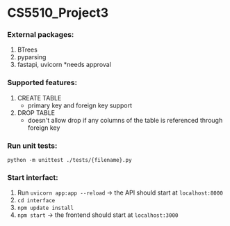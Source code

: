 # CS5510_Project3

### External packages:

1. BTrees
2. pyparsing
3. fastapi, uvicorn \*needs approval

### Supported features:

1. CREATE TABLE
   - primary key and foreign key support
2. DROP TABLE
   - doesn't allow drop if any columns of the table is referenced through foreign key

### Run unit tests:

`python -m unittest ./tests/{filename}.py`

### Start interfact:

1. Run `uvicorn app:app --reload` -> the API should start at `localhost:8000`
2. `cd interface`
3. `npm update install`
4. `npm start` -> the frontend should start at `localhost:3000`
